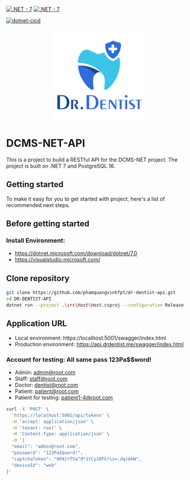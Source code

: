 [![.NET - 7](https://img.shields.io/badge/.NET-7-blue?logo=dotnet)](https://dotnet.microsoft.com/en-us/download/dotnet/7.0) [![.NET - 7](https://img.shields.io/badge/PG-16-blue?logo=postgresql)](https://dotnet.microsoft.com/en-us/download/dotnet/7.0)

[![dotnet-cicd](https://github.com/phamquangvinhfpt/dr-dentist-api/actions/workflows/dotnet.yml/badge.svg)](https://github.com/phamquangvinhfpt/dr-dentist-api/actions/workflows/dotnet.yml)

<p align="center">
  <a href="#" target="_blank">
    <img alt="DCMS Logo" width="250" src="./public/1.png">
  </a>
</p>

# DCMS-NET-API

This is a project to build a RESTful API for the DCMS-NET project. The project is built on .NET 7 and PostgreSQL 16.

## Getting started

To make it easy for you to get started with project, here's a list of recommended next steps.

## Before getting started

### Install Environment:

- https://dotnet.microsoft.com/download/dotnet/7.0
- https://visualstudio.microsoft.com/

## Clone repository

``` bash
git clone https://github.com/phamquangvinhfpt/dr-dentist-api.git
cd DR-DENTIST-API
dotnet run --project .\src\Host\Host.csproj --configuration Release
```

## Application URL
- Local environment: https://localhost:5001/swagger/index.html
- Production environment: https://api.drdentist.me/swagger/index.html

### Account for testing: All same pass 123Pa$$word!

- Admin: admin@root.com
- Staff: staff@root.com
- Doctor: dentist@root.com
- Patient: patient@root.com
- Patient for testing: patient1-4@root.com

```bash
curl -X 'POST' \
  'https://localhost:5001/api/tokens' \
  -H 'accept: application/json' \
  -H 'tenant: root' \
  -H 'Content-Type: application/json' \
  -d '{
  "email": "admin@root.com",
  "password": "123Pa$$word!",
  "captchaToken": "9PA}rTVa^9*1tCyiNTk?ix=.dq)6kW",
  "deviceId": "web"
}'
```